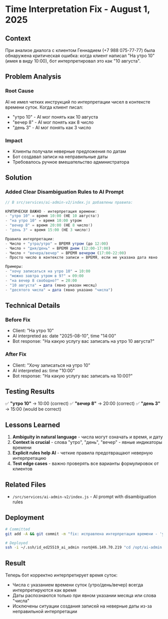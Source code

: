 # Time Interpretation Fix - August 1, 2025

## Context
При анализе диалога с клиентом Геннадием (+7 988 075-77-77) была обнаружена критическая ошибка: когда клиент написал "На утро 10" (имея в виду 10:00), бот интерпретировал это как "10 августа".

## Problem Analysis

### Root Cause
AI не имел четких инструкций по интерпретации чисел в контексте времени суток. Когда клиент писал:
- "утро 10" - AI мог понять как 10 августа
- "вечер 8" - AI мог понять как 8 число
- "день 3" - AI мог понять как 3 число

### Impact
- Клиенты получали неверные предложения по датам
- Бот создавал записи на неправильные даты
- Требовалось ручное вмешательство администратора

## Solution

### Added Clear Disambiguation Rules to AI Prompt

```javascript
// В src/services/ai-admin-v2/index.js добавлены правила:

КРИТИЧЕСКИ ВАЖНО - интерпретация времени:
- "утро 10" = время 10:00 (НЕ 10 августа!)
- "на утро 10" = время 10:00 утром
- "вечер 8" = время 20:00 (НЕ 8 число!)
- "день 3" = время 15:00 (НЕ 3 число!)

Правила интерпретации:
- Число + "утра/утро" = ВРЕМЯ утром (до 12:00)
- Число + "дня/день" = ВРЕМЯ днем (12:00-17:00)  
- Число + "вечера/вечер" = ВРЕМЯ вечером (17:00-22:00)
- Просто число в контексте записи = ВРЕМЯ, если не указана дата явно

Примеры:
- "хочу записаться на утро 10" → 10:00
- "можно завтра утром в 9?" → 09:00
- "на вечер 8 свободно?" → 20:00
- "10 августа" → дата (явно указан месяц)
- "десятого числа" → дата (явно указано "числа")
```

## Technical Details

### Before Fix
- Client: "На утро 10"
- AI interpreted as: date "2025-08-10", time "14:00"
- Bot response: "На какую услугу вас записать на утро 10 августа?"

### After Fix  
- Client: "Хочу записаться на утро 10"
- AI interpreted as: time "10:00"
- Bot response: "На какую услугу вас записать на 10:00?"

## Testing Results

✅ **"утро 10"** → 10:00 (correct)
✅ **"вечер 8"** → 20:00 (correct)
✅ **"день 3"** → 15:00 (would be correct)

## Lessons Learned

1. **Ambiguity in natural language** - числа могут означать и время, и дату
2. **Context is crucial** - слова "утро", "день", "вечер" - явные индикаторы времени
3. **Explicit rules help AI** - четкие правила предотвращают неверную интерпретацию
4. **Test edge cases** - важно проверять все варианты формулировок от клиентов

## Related Files
- `/src/services/ai-admin-v2/index.js` - AI prompt with disambiguation rules

## Deployment
```bash
# Committed
git add -A && git commit -m "fix: исправлена интерпретация времени - 'утро 10' теперь понимается как 10:00, а не 10 августа"

# Deployed
ssh -i ~/.ssh/id_ed25519_ai_admin root@46.149.70.219 "cd /opt/ai-admin && git pull && pm2 restart ai-admin-worker-v2"
```

## Result
Теперь бот корректно интерпретирует время суток:
- Числа с указанием времени суток (утро/день/вечер) всегда интерпретируются как время
- Даты распознаются только при явном указании месяца или слова "числа"
- Исключены ситуации создания записей на неверные даты из-за неправильной интерпретации